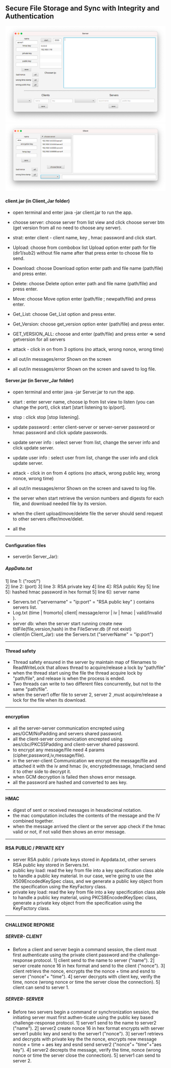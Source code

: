 ## Secure File Storage and Sync with Integrity and Authentication

<img src="images/Screen Shot 2021-09-23 at 21.08.41.png">

<img src="images/Screen Shot 2021-09-23 at 21.08.32.png">

#### client.jar (in Client_Jar folder)

- open terminal and enter java -jar client.jar to run the app.
- choose server: choose server from list view and click choose server btn (get version from all no need to choose any server).
- strat: enter client - client name, key , hmac password  and click start.
- Upload: choose from combobox list Upload option enter path for file (dir1/sub2) without file name after that press enter to choose file to send.
- Download: choose Download option enter path and file name (path/file) and press enter.
- Delete: choose Delete option enter path and file name (path/file) and press enter.
- Move: choose Move option enter (path/file ; newpath/file) and press enter.
- Get_List: choose Get_List option and press enter.
- Get_Version: choose get_version option enter (path/file) and press enter.
- GET_VERSION_ALL: choose and enter (path/file) and press enter => send getversion for all servers
- attack - click in on from 3 options (no attack, wrong nonce, wrong time)

- all out/in messages/error Shown on the screen
- all out/in messages/error Shown on the screen and saved to log file.

#### Server.jar (in Server_Jar folder)

- open terminal and enter java -jar Server.jar to run the app.
- start : enter server name, choose ip from list view to listen (you can change the port), click start [start listening to ip/port].
- stop : click stop [stop listening].
- update password : enter client-server or server-server password or hmac password and click update passwords.
- update server info : select server from list, change the server info and click update server.
- update user info : select user from list, change the user info and click update server.
- attack - click in on from 4 options (no attack, wrong public key, wrong nonce, wrong time)

- all out/in messages/error Shown on the screen and saved to log file.
- the server when start retrieve the version numbers and digests for each file, and download needed file by its version.
- when the client upload/move/delete file the server should send request to other servers offer/move/delet.
- all the

---

#### Configuration files

- server(in Server_Jar):

##### AppData.txt

1] line 1: ("root/") \
2] line 2: (port)
3] line 3:  RSA private key
4] line 4]: RSA public Key
5] line 5]: hashed hmac password in hex format
5] line 6]: server name

- Servers.txt ("servername" = "ip:port" = "RSA public key" ) contains servers list.
- Log.txt (time | fromorto| client| message/error | iv | hmac | valid/Invalid  ).
- server db: when the server start running create new tblFile(file,version,hash) in the FileServer.db (if not exist)
- client(in Client_Jar): use the Servers.txt ("serverName" = "ip:port")

---

#### Thread safety

- Thread safety ensured in the server by maintain map of filenames to ReadWriteLock that allows thread to acquire/release a lock by "path/file"
- when the thread start using the file the thread acquire lock by "path/file", and release is when the process is ended.
- Two threads can write to two different files concurrently, but not to the same "path/file".
- when the server1 offer file to server 2, server 2 ,must acquire/release a lock for the file when its download.

---

#### encryption

- all the server-server communication encrepted using aes/GCM/NoPadding and servers shared password.
- all the client-server communication encrepted using aes/cbc/PKCS5Padding and client-server shared password.
- to encrypt any message/file need 4 params (cipher,password,iv,message/file).
- in the server-client Communication  we encrypt the message/file and attached it with the iv amd hmac (iv, encryptedmessage, hmac)and send it to other side to decrypt it.
- when GCM decryption is failed then shows error message.
- all the password are hashed and converted to aes key.


---

#### HMAC

- digest of sent or received messages in hexadecimal notation.
- the mac computation includes the contents of the message and the IV combined together.
- when the message arrived the client or the server app check if the hmac valid or not, if not valid then shows an error message.

---

#### RSA PUBLIC / PRIVATE KEY 

- server RSA public / private keys stored in Appdata.txt, other servers RSA public key stored in Servers.txt.
- public key load: read the key from file into a key specification class able to handle a public key material. In our case, we’re going to use the X509EncodedKeySpec class, and we generate a public key object from the specification using the KeyFactory class. 
- private key load: read the key from file into a key specification class able to handle a public key material, using  PKCS8EncodedKeySpec class, generate a private key object from the specification using the KeyFactory class. 

---

#### CHALLENGE REPONSE

##### SERVER- CLIENT
- Before a client and server begin a command session, the client must first authenticate using the private client password and the challenge-response protocol.
1]  client send to the name to server ("name").
2]  server create nonce 16 in hex format and send to the client ("nonce").
3]  client retrievs the nonce, encrypts the the nonce + time and esnd to server ("nonce"+ "time").
4]  server decrypts with client key, verify the time, nonce (wrong nonce or time the server close the connection).
5] client can send to server 1.

##### SERVER- SERVER
- Before two servers begin a command or synchronization session, the initiating server must first authen-ticate using the public key based challenge-response protocol.
1]  server1 send to the name to server2 ("name").
2]  server2 create nonce 16 in hex format encrypts with server server1 public key and send to the server1 ("nonce").
3]  server1 retrievs and decrypts with private key the the nonce, encrypts new message nonce + time + aes key and esnd send server2 ("nonce"+ "time"+"aes key").
4]  server2 decrepts the message, verify the time, nonce (wrong nonce or time the server close the connection).
5] server1 can send to server 2.

